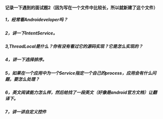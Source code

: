 #### 记录一下遇到的面试题2（因为写在一个文件中比较长，所以就新建了这个文件）
##### 1，经常看Androideveloper吗？
##### 2，讲一下IntentService。
##### 3,ThreadLocal是什么？你有没有看过它的源码实现？它是怎么实现的？
##### 4，讲一下选择排序。
##### 5，如果在一个应用中为一个Service指定一个自己的process，应用会有什么问题，要怎么处理？
##### 6，英文阅读能力怎么样，然后给找了一段英文（好像是android官方文档）让翻译下。
##### 7，讲一讲自定义控件


